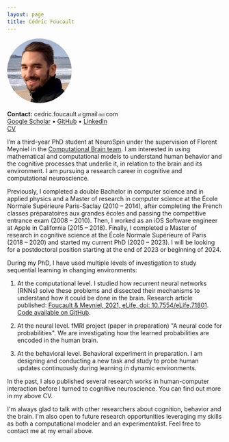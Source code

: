 ```yaml
---
layout: page
title: Cédric Foucault
---
```


<!-- ![Cédric Foucault](/assets/cedric_foucault_face_picture.jpg) -->
<img src="/assets/cedric_foucault_face_picture.jpg" alt="Cédric Foucault" style="border-radius:50%; max-width: 30%;">

**Contact:** cedric.foucault<span style="font-size: 66%;"> at </span>gmail<span style="font-size: 66%;"> dot </span>com <br/>
[Google Scholar](https://scholar.google.com/citations?user=3sU72sMAAAAJ) • [GitHub](https://github.com/cedricfoucault) • [LinkedIn](https://www.linkedin.com/in/cedricfoucault) <br/>
[CV](/assets/CV_en_Cedric_Foucault_2022-09.pdf)

I’m a third-year PhD student at NeuroSpin under the supervision of Florent Meyniel in the [Computational Brain team](https://www.unicog.org/lab/the-computational-brain/). I am interested in using mathematical and computational models to understand human behavior and the cognitive processes that underlie it, in relation to the brain and its environment. I am pursuing a research career in cognitive and computational neuroscience.

Previously, I completed a double Bachelor in computer science and in applied physics and a Master of research in computer science at the École Normale Supérieure Paris-Saclay (2010 – 2014), after completing the French classes préparatoires aux grandes écoles and passing the competitive entrance exam (2008 – 2010). Then, I worked as an iOS Software engineer at Apple in California (2015 – 2018). Finally, I completed a Master of research in cognitive science at the École Normale Supérieure of Paris (2018 – 2020) and started my current PhD (2020 – 2023). I will be looking for a postdoctoral position starting at the end of 2023 or beginning of 2024.

During my PhD, I have used multiple levels of investigation to study sequential learning in changing environments:

1. At the computational level. I studied how recurrent neural networks (RNNs) solve these problems and dissected their mechanisms to understand how it could be done in the brain. Research article published: [Foucault & Meyniel, 2021, eLife, doi: 10.7554/eLife.71801](https://doi.org/10.7554/eLife.71801). [Code available on GitHub](https://github.com/cedricfoucault/networks_for_sequence_prediction).

2. At the neural level. fMRI project (paper in preparation) "A neural code for probabilities". We are investigating how the learned probabilities are encoded in the human brain.

3. At the behavioral level. Behavioral experiment in preparation. I am designing and conducting a new task and study to probe human updates continuously during learning in dynamic environments.

In the past, I also published several research works in human-computer interaction before I turned to cognitive neuroscience. You can find out more in my above CV.

I'm always glad to talk with other researchers about cognition, behavior and the brain. I'm also open to future research opportunities leveraging my skills as both a computational modeler and an experimentalist. Feel free to contact me at my email above.
